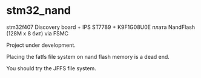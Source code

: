 # stm32_nand
stm32f407 Discovery board + IPS ST7789 + K9F1G08U0E плата NandFlash (128M x 8 бит) via FSMC

Project under development.


Placing the fatfs file system on nand flash memory is a dead end.

You should try the JFFS file system.


